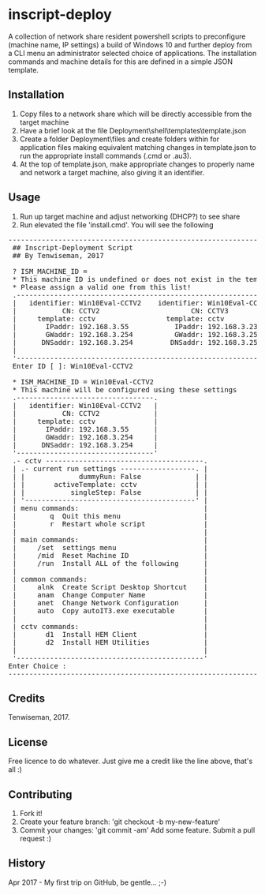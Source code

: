 # inscript-deploy
A collection of network share resident powershell scripts to preconfigure (machine name, IP settings) a build of Windows 10 and further deploy from a CLI menu an administrator selected choice of applications. The installation commands and machine details for this are defined in a simple JSON template.
## Installation
1. Copy files to a network share which will be directly accessible from the target machine
2. Have a brief look at the file Deployment\shell\templates\template.json
3. Create a folder Deployment\files and create folders within for application files making equivalent matching changes in template.json to run the appropriate install commands (.cmd or .au3).
4. At the top of template.json, make appropriate changes to properly name and network a target machine, also giving it an identifier. 
## Usage
1. Run up target machine and adjust networking (DHCP?) to see share
2. Run elevated the file 'install.cmd'. You will see the following
<pre>
-------------------------------------------------------------------------------------------------
 ## Inscript-Deployment Script
 ## By Tenwiseman, 2017

 ? ISM_MACHINE_ID =  
 * This machine ID is undefined or does not exist in the template file!
 * Please assign a valid one from this list!
 .-----------------------------------------------------------------------------------------------.
 |   identifier: Win10Eval-CCTV2    identifier: Win10Eval-CCTV3    identifier: Win10Eval-VMWARE1 |
 |           CN: CCTV2                      CN: CCTV3                      CN: VMWARE1           |
 |     template: cctv                 template: cctv                 template: cctv              |
 |       IPaddr: 192.168.3.55           IPaddr: 192.168.3.23           IPaddr: 192.168.3.24      |
 |       GWaddr: 192.168.3.254          GWaddr: 192.168.3.254          GWaddr: 192.168.3.254     |
 |      DNSaddr: 192.168.3.254         DNSaddr: 192.168.3.254         DNSaddr: 192.168.3.254     |
 |                                                                                               |
 '-----------------------------------------------------------------------------------------------'
 Enter ID [ ]: Win10Eval-CCTV2

 * ISM_MACHINE_ID = Win10Eval-CCTV2
 * This machine will be configured using these settings
 .---------------------------------.
 |   identifier: Win10Eval-CCTV2   |
 |           CN: CCTV2             |
 |     template: cctv              |
 |       IPaddr: 192.168.3.55      |
 |       GWaddr: 192.168.3.254     |
 |      DNSaddr: 192.168.3.254     |
 '---------------------------------'
 .- cctv --------------------------------------.
 | .- current run settings ------------------. |
 | |             dummyRun: False             | |
 | |       activeTemplate: cctv              | |
 | |           singleStep: False             | |
 | '-----------------------------------------' |
 | menu commands:                              |
 |        q  Quit this menu                    |
 |        r  Restart whole script              |
 |                                             |
 | main commands:                              |
 |     /set  settings menu                     |
 |     /mid  Reset Machine ID                  |
 |     /run  Install ALL of the following      |
 |                                             |
 | common commands:                            |
 |     alnk  Create Script Desktop Shortcut    |
 |     anam  Change Computer Name              |
 |     anet  Change Network Configuration      |
 |     auto  Copy autoIT3.exe executable       |
 |                                             |
 | cctv commands:                              |
 |       d1  Install HEM Client                |
 |       d2  Install HEM Utilities             |
 |                                             |
 '---------------------------------------------'
Enter Choice : 
------------------------------------------------------------
</pre>
## Credits
Tenwiseman, 2017.
## License
Free licence to do whatever. Just give me a credit like the line above, that's all :)
## Contributing
1. Fork it!
2. Create your feature branch: 'git checkout -b my-new-feature'
3. Commit your changes: 'git commit -am'
Add some feature. Submit a pull request :)
## History
Apr 2017 - My first trip on GitHub, be gentle... ;-)

